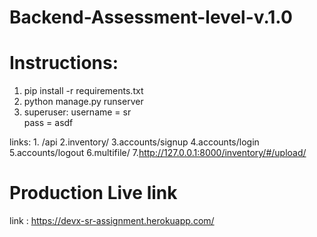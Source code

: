 # Backend-Assessment-level-v.1.0

Instructions:
======================
1. pip install -r requirements.txt 
2. python manage.py runserver
3. superuser:
   username = sr <br>
   pass = asdf
   
links: 1. /api
       2.inventory/
       3.accounts/signup
       4.accounts/login
       5.accounts/logout
       6.multifile/
       7.http://127.0.0.1:8000/inventory/#/upload/
        


Production Live link
====================
link : https://devx-sr-assignment.herokuapp.com/
